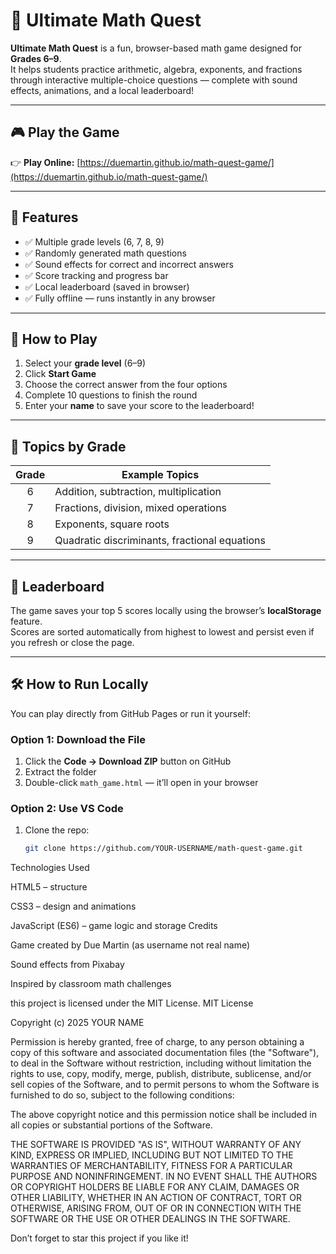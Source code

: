 # 🧮 Ultimate Math Quest

**Ultimate Math Quest** is a fun, browser-based math game designed for **Grades 6–9**.  
It helps students practice arithmetic, algebra, exponents, and fractions through interactive multiple-choice questions — complete with sound effects, animations, and a local leaderboard!

---

## 🎮 Play the Game

👉 **Play Online:** [https://duemartin.github.io/math-quest-game/](https://duemartin.github.io/math-quest-game/)  


---

## 🚀 Features

- ✅ Multiple grade levels (6, 7, 8, 9)
- ✅ Randomly generated math questions
- ✅ Sound effects for correct and incorrect answers
- ✅ Score tracking and progress bar
- ✅ Local leaderboard (saved in browser)
- ✅ Fully offline — runs instantly in any browser

---

## 🧩 How to Play

1. Select your **grade level** (6–9)  
2. Click **Start Game**  
3. Choose the correct answer from the four options  
4. Complete 10 questions to finish the round  
5. Enter your **name** to save your score to the leaderboard!

---

## 🧠 Topics by Grade

| Grade | Example Topics |
|:------:|----------------|
| 6 | Addition, subtraction, multiplication |
| 7 | Fractions, division, mixed operations |
| 8 | Exponents, square roots |
| 9 | Quadratic discriminants, fractional equations |

---

## 💾 Leaderboard

The game saves your top 5 scores locally using the browser’s **localStorage** feature.  
Scores are sorted automatically from highest to lowest and persist even if you refresh or close the page.

---

## 🛠️ How to Run Locally

You can play directly from GitHub Pages or run it yourself:

### Option 1: Download the File
1. Click the **Code → Download ZIP** button on GitHub  
2. Extract the folder  
3. Double-click `math_game.html` — it’ll open in your browser

### Option 2: Use VS Code
1. Clone the repo:
   ```bash
   git clone https://github.com/YOUR-USERNAME/math-quest-game.git
Technologies Used

HTML5 – structure

CSS3 – design and animations

JavaScript (ES6) – game logic and storage
Credits

Game created by Due Martin (as username not real name)

Sound effects from Pixabay

Inspired by classroom math challenges

this project is licensed under the MIT License.
MIT License

Copyright (c) 2025 YOUR NAME

Permission is hereby granted, free of charge, to any person obtaining a copy
of this software and associated documentation files (the "Software"), to deal
in the Software without restriction, including without limitation the rights
to use, copy, modify, merge, publish, distribute, sublicense, and/or sell
copies of the Software, and to permit persons to whom the Software is
furnished to do so, subject to the following conditions:

The above copyright notice and this permission notice shall be included in all
copies or substantial portions of the Software.

THE SOFTWARE IS PROVIDED "AS IS", WITHOUT WARRANTY OF ANY KIND, EXPRESS OR
IMPLIED, INCLUDING BUT NOT LIMITED TO THE WARRANTIES OF MERCHANTABILITY,
FITNESS FOR A PARTICULAR PURPOSE AND NONINFRINGEMENT. IN NO EVENT SHALL THE
AUTHORS OR COPYRIGHT HOLDERS BE LIABLE FOR ANY CLAIM, DAMAGES OR OTHER
LIABILITY, WHETHER IN AN ACTION OF CONTRACT, TORT OR OTHERWISE, ARISING FROM,
OUT OF OR IN CONNECTION WITH THE SOFTWARE OR THE USE OR OTHER DEALINGS IN THE
SOFTWARE.

Don’t forget to star this project if you like it!

